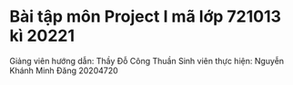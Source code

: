 # Bài tập môn Project I mã lớp 721013 kì 20221
 Giảng viên hướng dẫn: Thầy Đỗ Công Thuần
 Sinh viên thực hiện: Nguyễn Khánh Minh Đăng 20204720